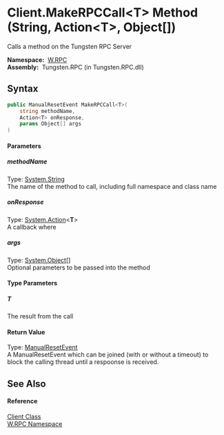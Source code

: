 Client.MakeRPCCall&lt;T> Method (String, Action&lt;T>, Object[])
================================================================
  Calls a method on the Tungsten RPC Server

  **Namespace:**  [W.RPC][1]  
  **Assembly:**  Tungsten.RPC (in Tungsten.RPC.dll)

Syntax
------

```csharp
public ManualResetEvent MakeRPCCall<T>(
	string methodName,
	Action<T> onResponse,
	params Object[] args
)

```

#### Parameters

##### *methodName*
Type: [System.String][2]  
The name of the method to call, including full namespace and class name

##### *onResponse*
Type: [System.Action][3]&lt;**T**>  
A callback where

##### *args*
Type: [System.Object][4][]  
Optional parameters to be passed into the method

#### Type Parameters

##### *T*
The result from the call

#### Return Value
Type: [ManualResetEvent][5]  
A ManualResetEvent which can be joined (with or without a timeout) to block the calling thread until a respoonse is received.

See Also
--------

#### Reference
[Client Class][6]  
[W.RPC Namespace][1]  

[1]: ../README.md
[2]: http://msdn.microsoft.com/en-us/library/s1wwdcbf
[3]: http://msdn.microsoft.com/en-us/library/018hxwa8
[4]: http://msdn.microsoft.com/en-us/library/e5kfa45b
[5]: http://msdn.microsoft.com/en-us/library/2ssskfws
[6]: README.md
[7]: ../../_icons/Help.png